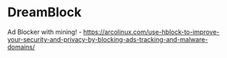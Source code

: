 # DreamBlock
Ad Blocker with mining! - https://arcolinux.com/use-hblock-to-improve-your-security-and-privacy-by-blocking-ads-tracking-and-malware-domains/
